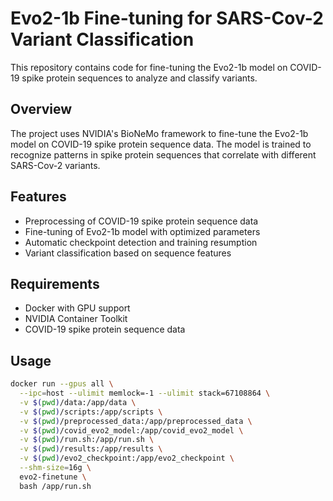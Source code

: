 # Evo2-1b Fine-tuning for SARS-Cov-2 Variant Classification

This repository contains code for fine-tuning the Evo2-1b model on COVID-19 spike protein sequences to analyze and classify variants.

## Overview

The project uses NVIDIA's BioNeMo framework to fine-tune the Evo2-1b model on COVID-19 spike protein sequence data. The model is trained to recognize patterns in spike protein sequences that correlate with different SARS-Cov-2 variants.

## Features

- Preprocessing of COVID-19 spike protein sequence data
- Fine-tuning of Evo2-1b model with optimized parameters
- Automatic checkpoint detection and training resumption
- Variant classification based on sequence features

## Requirements

- Docker with GPU support
- NVIDIA Container Toolkit
- COVID-19 spike protein sequence data

## Usage

```bash
docker run --gpus all \
  --ipc=host --ulimit memlock=-1 --ulimit stack=67108864 \
  -v $(pwd)/data:/app/data \
  -v $(pwd)/scripts:/app/scripts \
  -v $(pwd)/preprocessed_data:/app/preprocessed_data \
  -v $(pwd)/covid_evo2_model:/app/covid_evo2_model \
  -v $(pwd)/run.sh:/app/run.sh \
  -v $(pwd)/results:/app/results \
  -v $(pwd)/evo2_checkpoint:/app/evo2_checkpoint \
  --shm-size=16g \
  evo2-finetune \
  bash /app/run.sh

